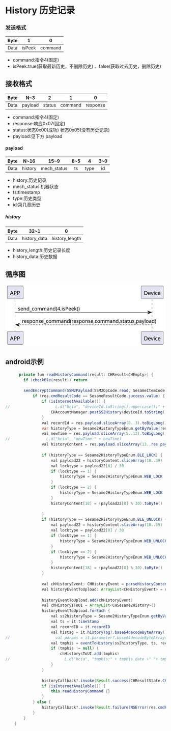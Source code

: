 # History 历史记录

### 发送格式
| Byte | 1 | 0 |
|:------:|:------:|:------:|
| Data | isPeek|  command |
- command:指令4(固定)
- isPeek:true(获取最新历史，不删除历史) 、false(获取过去历史，删除历史)

## 接收格式
| Byte | N~3 | 2 | 1 | 0 |
|:------:|:------:|:------:|:------:|:------:|
| Data | payload | status | command | response  |
- command:指令4(固定)
- response:响应0x07(固定)
- status:状态0x00(成功) 状态0x05(没有历史记录) 
- payload:见下方  payload
#### payload

| Byte | N~16 | 15~9 | 8~5 | 4 | 3~0|
|:------:|:------:|:------:|:------:|:------:|:------:|
| Data | history | mech_status | ts | type | id |

- history:历史记录
- mech_status:机器状态
- ts:timestamp
- type:历史类型
- id:第几章历史 
##### history 

| Byte | 32~1 | 0 |
|:----:|:---:|:---:|
| Data | history_data | history_length |


- history_length:历史记录长度
- history_data:历史数据

## 循序图
![v](history.svg)





## android示例
``` java
      private fun readHistoryCommand(result: CHResult<CHEmpty>) {
        if (checkBle(result)) return

        sendEncryptCommand(SSM2Payload(SSM2OpCode.read, SesameItemCode.history, if (isInternetAvailable()) byteArrayOf(0x01) else byteArrayOf(0x00))) { res ->
            if (res.cmdResultCode == SesameResultCode.success.value) {
                if (isInternetAvailable()) {
//                    L.d("hcia", "deviceId.toString().uppercase():" + deviceId.toString().uppercase())
                    CHAccountManager.postSS2History(deviceId.toString().uppercase(), res.payload.toHexString()) {}
                }
                val recordId = res.payload.sliceArray(0..3).toBigLong().toInt()
                var historyType = Sesame2HistoryTypeEnum.getByValue(res.payload[4]) ?: Sesame2HistoryTypeEnum.NONE
                val newTime = res.payload.sliceArray(5..12).toBigLong() //4
//                L.d("hcia", "newTime:" + newTime)
                val historyContent = res.payload.sliceArray(13..res.payload.count() - 1)

                if (historyType == Sesame2HistoryTypeEnum.BLE_LOCK) {
                    val payload22 = historyContent.sliceArray(18..39)
                    val locktype = payload22[0] / 30
                    if (locktype == 1) {
                        historyType = Sesame2HistoryTypeEnum.WEB_LOCK
                    }
                    if (locktype == 2) {
                        historyType = Sesame2HistoryTypeEnum.WEB_LOCK
                    }
                    historyContent[18] = (payload22[0] % 30).toByte()

                }
                if (historyType == Sesame2HistoryTypeEnum.BLE_UNLOCK) {
                    val payload22 = historyContent.sliceArray(18..39)
                    val locktype = payload22[0] / 30
                    if (locktype == 1) {
                        historyType = Sesame2HistoryTypeEnum.WEB_UNLOCK
                    }
                    if (locktype == 2) {
                        historyType = Sesame2HistoryTypeEnum.WEB_UNLOCK
                    }
                    historyContent[18] = (payload22[0] % 30).toByte()
                }

                val chHistoryEvent: CHHistoryEvent = parseHistoryContent(historyType, historyContent, newTime, recordId)
                val historyEventToUpload: ArrayList<CHHistoryEvent> = ArrayList()

                historyEventToUpload.add(chHistoryEvent)
                val chHistorysToUI = ArrayList<CHSesame2History>()
                historyEventToUpload.forEach {
                    val ss2historyType = Sesame2HistoryTypeEnum.getByValue(it.type) ?: Sesame2HistoryTypeEnum.NONE
                    val ts = it.timeStamp
                    val recordID = it.recordID
                    val histag = it.historyTag?.base64decodeByteArray()
//                    val params = it.parameter?.base64decodeByteArray()
                    val tmphis = eventToHistory(ss2historyType, ts, recordID, histag)
                    if (tmphis != null) {
                        chHistorysToUI.add(tmphis)
//                        L.d("hcia", "tmphis:" + tmphis.date +" "+ tmphis.recordID)
                    }
                }

                historyCallback?.invoke(Result.success(CHResultState.CHResultStateBLE(Pair(chHistorysToUI.toList(), null))))
                if (isInternetAvailable()) {
                    this.readHistoryCommand {}
                }
            } else {
                historyCallback?.invoke(Result.failure(NSError(res.cmdResultCode.toString(), "CBCentralManager", res.cmdResultCode.toInt())))
            }
        }
    }

```
